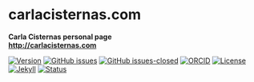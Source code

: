 # carlacisternas.com
**Carla Cisternas personal page**\
**http://carlacisternas.com**

[![Version](https://img.shields.io/badge/version-v1.3.5-blue.svg)](https://github.com/Summertown-Lab/carlacisternas.com/blob/master/changelog.txt) [![GitHub issues](https://img.shields.io/github/issues/Summertown-Lab/carlacisternas.com.svg)](https://github.com/Summertown-Lab/carlacisternas.com/issues/) [![GitHub issues-closed](https://img.shields.io/github/issues-closed/Summertown-Lab/carlacisternas.com.svg)](https://github.com/Summertown-Lab/carlacisternas.com/issues?q=is%3Aissue+is%3Aclosed) [![ORCID](https://img.shields.io/badge/ORCID%20iD-0000--0001--7948--6194-brightgreen.svg)](https://orcid.org/0000-0001-7948-6194) [![License](https://img.shields.io/badge/license-MIT-black)](https://github.com/Summertown-Lab/carlacisternas.com/blob/master/LICENSE) [![Jekyll](https://img.shields.io/badge/made%20with-Jekyll-1f425f.svg)](https://jekyllrb.com/) [![Status](https://img.shields.io/website-up-down-green-red/http/carlacisternas.com.svg)](https://carlacisternas.com)
